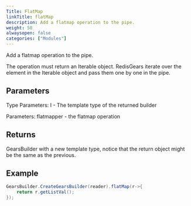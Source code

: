 ```yaml
---
Title: FlatMap
linkTitle: flatMap
description: Add a flatmap operation to the pipe.
weight: 50
alwaysopen: false
categories: ["Modules"]
---
```


Add a flatmap operation to the pipe.

The operation must return an Iterable object. RedisGears iterate over the element in the Iterable object and pass them one by one in the pipe.

## Parameters
 
Type Parameters:
I - The template type of the returned builder

Parameters:
flatmapper - the flatmap operation

## Returns

GearsBuilder with a new template type, notice that the return object might be the same as the previous.

## Example

```java
GearsBuilder.CreateGearsBuilder(reader).flatMap(r->{
   	return r.getListVal();
}); 
```